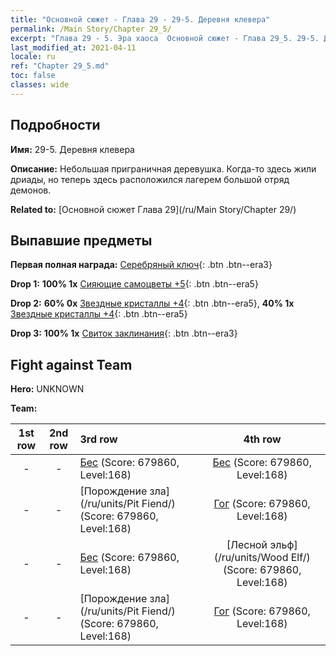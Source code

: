 ```yaml
---
title: "Основной сюжет - Глава 29 - 29-5. Деревня клевера"
permalink: /Main Story/Chapter 29_5/
excerpt: "Глава 29 - 5. Эра хаоса  Основной сюжет - Глава 29_5. 29-5. Деревня клевера"
last_modified_at: 2021-04-11
locale: ru
ref: "Chapter 29_5.md"
toc: false
classes: wide
---
```


## Подробности

 **Имя:** 29-5. Деревня клевера

 **Описание:** Небольшая приграничная деревушка. Когда-то здесь жили дриады, но теперь здесь расположился лагерем большой отряд демонов.

 **Related to:** [Основной сюжет Глава 29](/ru/Main Story/Chapter 29/)

## Выпавшие предметы

 **Первая полная награда:** [Серебряный ключ](/ru/Items/con_693/){: .btn .btn--era3}

 **Drop 1:** **100% 1x** [Сияющие самоцветы +5](/ru/Items/mat_100/){: .btn .btn--era5}

 **Drop 2:** **60% 0x** [Звездные кристаллы +4](/ru/Items/mat_94/){: .btn .btn--era5}, **40% 1x** [Звездные кристаллы +4](/ru/Items/mat_94/){: .btn .btn--era5}

 **Drop 3:** **100% 1x** [Свиток заклинания](/ru/Items/con_694/){: .btn .btn--era3}


## Fight against Team
 **Hero:** UNKNOWN

 **Team:**


  | 1st row | 2nd row | 3rd row | 4th row |
  |:----:|:----:|:----|:----:|
  | - | - | [Бес](/ru/units/Imp/) (Score: 679860, Level:168)  | [Бес](/ru/units/Imp/) (Score: 679860, Level:168)  |
  | - | - | [Порождение зла](/ru/units/Pit Fiend/) (Score: 679860, Level:168)  | [Гог](/ru/units/Gog/) (Score: 679860, Level:168)  |
  | - | - | [Бес](/ru/units/Imp/) (Score: 679860, Level:168)  | [Лесной эльф](/ru/units/Wood Elf/) (Score: 679860, Level:168)  |
  | - | - | [Порождение зла](/ru/units/Pit Fiend/) (Score: 679860, Level:168)  | [Гог](/ru/units/Gog/) (Score: 679860, Level:168)  |


